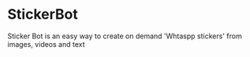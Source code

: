 # StickerBot
Sticker Bot is an easy way to create on demand 'Whtaspp stickers' from images, videos and text
